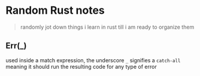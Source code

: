 # Random Rust notes

> randomly jot down things i learn in rust till i am ready to organize them

## Err(_)

used inside a match expression, the underscore `_` signifies a `catch-all` meaning it should run the resulting code for
any type of error